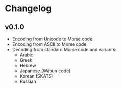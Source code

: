 # Changelog

## v0.1.0

- Encoding from Unicode to Morse code
- Encoding from ASCII to Morse code
- Decoding from standard Morse code and variants:
    - Arabic
    - Greek
    - Hebrew
    - Japanese (Wabun code)
    - Korean (SKATS)
    - Russian
